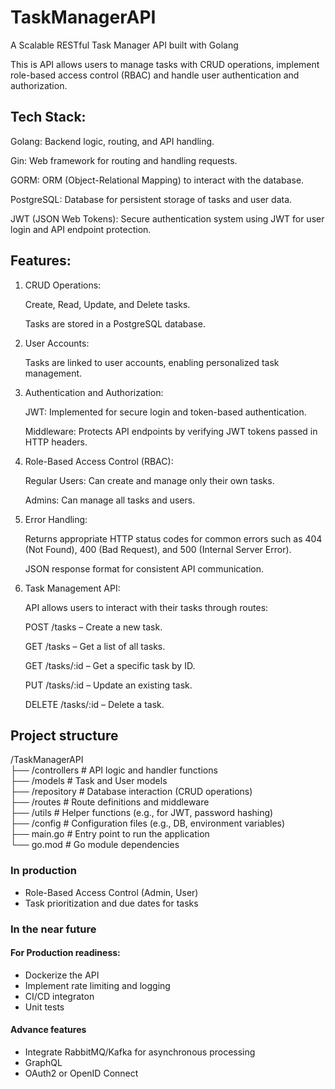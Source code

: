 # TaskManagerAPI

A Scalable RESTful Task Manager API built with Golang

This is API allows users to manage tasks with CRUD operations, implement role-based access control (RBAC) and handle user authentication and authorization.

## Tech Stack:

Golang: Backend logic, routing, and API handling.

Gin: Web framework for routing and handling requests.

GORM: ORM (Object-Relational Mapping) to interact with the database.

PostgreSQL: Database for persistent storage of tasks and user data.

JWT (JSON Web Tokens): Secure authentication system using JWT for user login and API endpoint protection.

## Features:

1.  CRUD Operations:

    Create, Read, Update, and Delete tasks.

    Tasks are stored in a PostgreSQL database.

2.  User Accounts:

    Tasks are linked to user accounts, enabling personalized task management.

3.  Authentication and Authorization:

    JWT: Implemented for secure login and token-based authentication.

    Middleware: Protects API endpoints by verifying JWT tokens passed in HTTP headers.

4.  Role-Based Access Control (RBAC):

    Regular Users: Can create and manage only their own tasks.

    Admins: Can manage all tasks and users.

5.  Error Handling:

    Returns appropriate HTTP status codes for common errors such as 404 (Not Found), 400 (Bad Request), and 500 (Internal Server Error).

    JSON response format for consistent API communication.

6.  Task Management API:

    API allows users to interact with their tasks through routes:

    POST /tasks – Create a new task.

    GET /tasks – Get a list of all tasks.

    GET /tasks/:id – Get a specific task by ID.

    PUT /tasks/:id – Update an existing task.

    DELETE /tasks/:id – Delete a task.

## Project structure

/TaskManagerAPI  
├── /controllers # API logic and handler functions  
├── /models # Task and User models  
├── /repository # Database interaction (CRUD operations)  
├── /routes # Route definitions and middleware  
├── /utils # Helper functions (e.g., for JWT, password hashing)  
├── /config # Configuration files (e.g., DB, environment variables)  
├── main.go # Entry point to run the application  
└── go.mod # Go module dependencies

### In production

-   Role-Based Access Control (Admin, User)
-   Task prioritization and due dates for tasks

### In the near future

#### For Production readiness:

-   Dockerize the API
-   Implement rate limiting and logging
-   CI/CD integraton
-   Unit tests

#### Advance features

-   Integrate RabbitMQ/Kafka for asynchronous processing
-   GraphQL
-   OAuth2 or OpenID Connect
